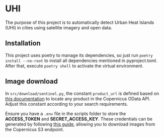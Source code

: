 # UHI

The purpose of this project is to automatically detect Urban Heat Islands (UHI) in cities using satellite imagery and open data.

## Installation

This project uses poetry to manage its dependencies, so just run `poetry install --no-root` to install all dependencies mentioned in pyproject.toml. After that, execute `poetry shell` to activate the virtual environment.

## Image download

In `src/download/sentinel.py`, the constant `product_url` is defined based on [this documentation](https://documentation.dataspace.copernicus.eu/APIs/OData.html) to locate any product in the Copernicus OData API. Adjust this constant according to your search requirements.

Ensure you have a `.env` file in the scripts folder to store the **ACCESS_TOKEN** and **SECRET_ACCESS_KEY**. These credentials can be generated by following [this guide](https://documentation.dataspace.copernicus.eu/APIs/S3.html), allowing you to download images from the Copernicus S3 endpoint.